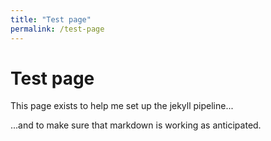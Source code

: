 ```yaml
---
title: "Test page"
permalink: /test-page
---
```


# Test page

This page exists to help me set up the jekyll pipeline...

...and to make sure that markdown is working as anticipated.